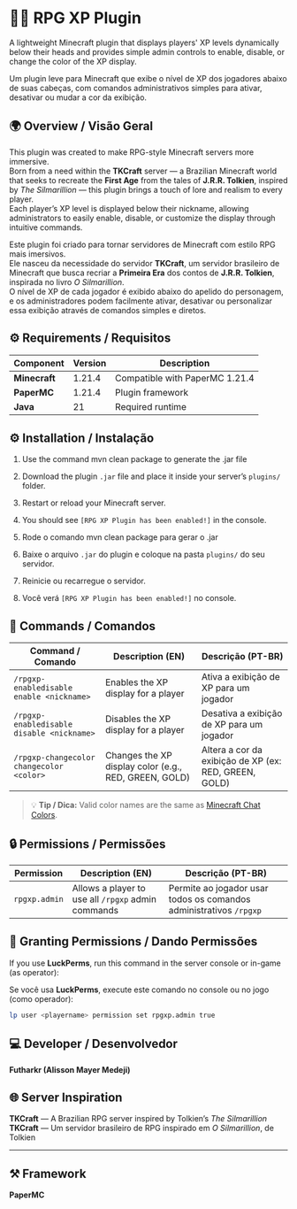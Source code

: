 # 🧙‍♂️ RPG XP Plugin

A lightweight Minecraft plugin that displays players' XP levels dynamically below their heads and provides simple admin controls to enable, disable, or change the color of the XP display.

Um plugin leve para Minecraft que exibe o nível de XP dos jogadores abaixo de suas cabeças, com comandos administrativos simples para ativar, desativar ou mudar a cor da exibição.



## 🌍 Overview / Visão Geral

This plugin was created to make RPG-style Minecraft servers more immersive.  
Born from a need within the **TKCraft** server — a Brazilian Minecraft world that seeks to recreate the **First Age** from the tales of **J.R.R. Tolkien**, inspired by *The Silmarillion* — this plugin brings a touch of lore and realism to every player.  
Each player’s XP level is displayed below their nickname, allowing administrators to easily enable, disable, or customize the display through intuitive commands.

Este plugin foi criado para tornar servidores de Minecraft com estilo RPG mais imersivos.  
Ele nasceu da necessidade do servidor **TKCraft**, um servidor brasileiro de Minecraft que busca recriar a **Primeira Era** dos contos de **J.R.R. Tolkien**, inspirada no livro *O Silmarillion*.  
O nível de XP de cada jogador é exibido abaixo do apelido do personagem, e os administradores podem facilmente ativar, desativar ou personalizar essa exibição através de comandos simples e diretos.

## ⚙️ Requirements / Requisitos

| Component | Version | Description |
|------------|----------|-------------|
| **Minecraft** | 1.21.4 | Compatible with PaperMC 1.21.4 |
| **PaperMC** | 1.21.4 | Plugin framework |
| **Java** | 21 | Required runtime |



## ⚙️ Installation / Instalação

1. Use the command mvn clean package to generate the .jar file
2. Download the plugin `.jar` file and place it inside your server’s `plugins/` folder.  
3. Restart or reload your Minecraft server.  
4. You should see `[RPG XP Plugin has been enabled!]` in the console.

1. Rode o comando mvn clean package para gerar o .jar
2. Baixe o arquivo `.jar` do plugin e coloque na pasta `plugins/` do seu servidor.  
3. Reinicie ou recarregue o servidor.  
4. Você verá `[RPG XP Plugin has been enabled!]` no console.



## 🧾 Commands / Comandos

| Command / Comando | Description (EN) | Descrição (PT-BR) |
|--------------------|------------------|--------------------|
| `/rpgxp-enabledisable enable <nickname>` | Enables the XP display for a player | Ativa a exibição de XP para um jogador |
| `/rpgxp-enabledisable disable <nickname>` | Disables the XP display for a player | Desativa a exibição de XP para um jogador |
| `/rpgxp-changecolor changecolor <color>` | Changes the XP display color (e.g., RED, GREEN, GOLD) | Altera a cor da exibição de XP (ex: RED, GREEN, GOLD) |

> 💡 **Tip / Dica:** Valid color names are the same as [Minecraft Chat Colors](https://minecraft.wiki/w/Formatting_codes).



## 🔒 Permissions / Permissões

| Permission | Description (EN) | Descrição (PT-BR) |
|-------------|------------------|--------------------|
| `rpgxp.admin` | Allows a player to use all `/rpgxp` admin commands | Permite ao jogador usar todos os comandos administrativos `/rpgxp` |



## 🧰 Granting Permissions / Dando Permissões

If you use **LuckPerms**, run this command in the server console or in-game (as operator):

Se você usa **LuckPerms**, execute este comando no console ou no jogo (como operador):

```bash
lp user <playername> permission set rpgxp.admin true
```




## 💻 Developer / Desenvolvedor  
**Futharkr (Alisson Mayer Medeji)**  



## 🌐 Server Inspiration  
**TKCraft** — A Brazilian RPG server inspired by Tolkien’s *The Silmarillion*  
**TKCraft** — Um servidor brasileiro de RPG inspirado em *O Silmarillion*, de Tolkien  

---

## ⚒️ Framework  
**PaperMC**

